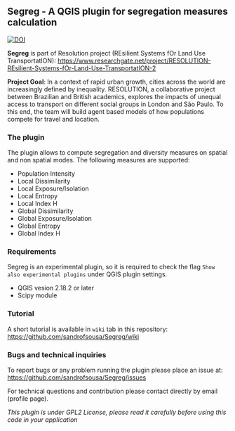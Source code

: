 ## Segreg  - A QGIS plugin for segregation measures calculation
[![DOI](https://zenodo.org/badge/59612821.svg)](https://zenodo.org/badge/latestdoi/59612821)

**Segreg** is part of Resolution project (REsilient Systems fOr Land Use TransportatION):
 https://www.researchgate.net/project/RESOLUTION-REsilient-Systems-fOr-Land-Use-TransportatION-2

**Project Goal**: In a context of rapid urban growth, cities across the world are increasingly defined by inequality. RESOLUTION, a collaborative project between Brazilian and British academics, explores the impacts of unequal access to transport on different social groups in London and São Paulo. To this end, the team will build agent based models of how populations compete for travel and location.

### The plugin
The plugin allows to compute segregation and diversity measures on spatial and non spatial modes. The following measures are supported:
* Population Intensity
* Local Dissimilarity
* Local Exposure/Isolation
* Local Entropy
* Local Index H
* Global Dissimilarity
* Global Exposure/Isolation
* Global Entropy
* Global Index H

### Requirements
Segreg is an experimental plugin, so it is required to check the flag `Show also experimental plugins` under QGIS plugin settings.
- QGIS vesion 2.18.2 or later
- Scipy module

### Tutorial
 A short tutorial is available in `wiki` tab in this repository:
 https://github.com/sandrofsousa/Segreg/wiki

### Bugs and technical inquiries
To report bugs or any problem running the plugin please place an issue at:
https://github.com/sandrofsousa/Segreg/issues

For technical questions and contribution please contact directly by email (profile page).

*This plugin is under GPL2 License, please read it carefully before using this code in your application*
